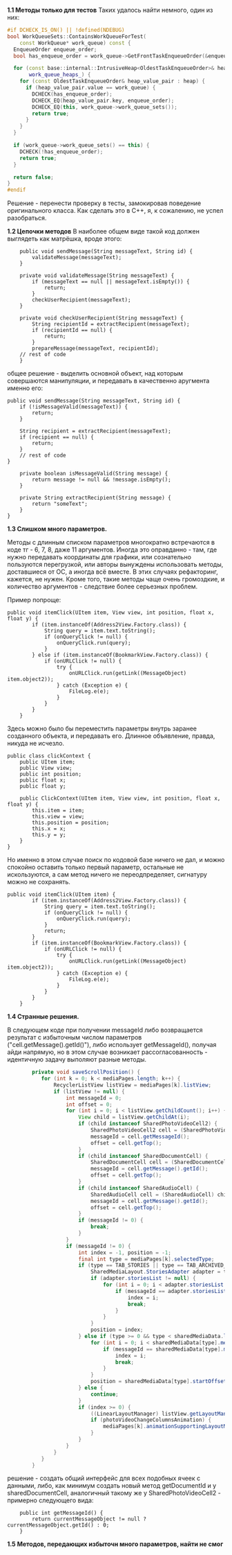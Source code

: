 **1.1 Методы только для тестов**
Таких удалось найти немного, один из них: 
```cpp
#if DCHECK_IS_ON() || !defined(NDEBUG)
bool WorkQueueSets::ContainsWorkQueueForTest(
    const WorkQueue* work_queue) const {
  EnqueueOrder enqueue_order;
  bool has_enqueue_order = work_queue->GetFrontTaskEnqueueOrder(&enqueue_order);

  for (const base::internal::IntrusiveHeap<OldestTaskEnqueueOrder>& heap :
       work_queue_heaps_) {
    for (const OldestTaskEnqueueOrder& heap_value_pair : heap) {
      if (heap_value_pair.value == work_queue) {
        DCHECK(has_enqueue_order);
        DCHECK_EQ(heap_value_pair.key, enqueue_order);
        DCHECK_EQ(this, work_queue->work_queue_sets());
        return true;
      }
    }
  }

  if (work_queue->work_queue_sets() == this) {
    DCHECK(!has_enqueue_order);
    return true;
  }

  return false;
}
#endif
```
Решение - перенести проверку в тесты, замокировав поведение оригинального класса. Как сделать это в C++, я, к сожалению, не успел разобраться.

**1.2 Цепочки методов**
В наиболее общем виде такой код должен выглядеть как матрёшка, вроде этого:
```
    public void sendMessage(String messageText, String id) {
        validateMessage(messageText);
    }

    private void validateMessage(String messageText) {
        if (messageText == null || messageText.isEmpty()) {
            return;
        }
        checkUserRecipient(messageText);
    }

    private void checkUserRecipient(String messageText) {
        String recipientId = extractRecipient(messageText);
        if (recipientId == null) {
            return;
        }
        prepareMessage(messageText, recipientId);
    // rest of code
    }
```
общее решение - выделить основной объект, над которым совершаются манипуляции, и передавать в качественно аругмента именно его:

```
public void sendMessage(String messageText, String id) {
    if (!isMessageValid(messageText)) {
        return;
    }

    String recipient = extractRecipient(messageText);
    if (recipient == null) {
        return;
    }
    // rest of code
}

    private boolean isMessageValid(String message) {
        return message != null && !message.isEmpty();
    }

    private String extractRecipient(String message) {
        return "someText";
    }
}

```

**1.3 Слишком много параметров.**

Методы с длинным списком параметров многократно встречаются в коде тг - 6, 7, 8, даже 11 аргументов. Иногда это оправданно - там, где нужно передавать координаты для графики, или сознательно пользуются перегрузкой, или авторы вынуждены использовать методы, доставшиеся от ОС, а иногда всё вместе. В этих случаях рефакторинг, кажется, не нужен. 
Кроме того, такие методы чаще очень громоздкие, и количество аргументов - следствие более серьезных проблем.

Пример попроще:
```
public void itemClick(UItem item, View view, int position, float x, float y) {
        if (item.instanceOf(Address2View.Factory.class)) {
            String query = item.text.toString();
            if (onQueryClick != null) {
                onQueryClick.run(query);
            }
        } else if (item.instanceOf(BookmarkView.Factory.class)) {
            if (onURLClick != null) {
                try {
                    onURLClick.run(getLink((MessageObject) item.object2));
                } catch (Exception e) {
                    FileLog.e(e);
                }
            }
        }
    }
```
Здесь можно было бы переместить параметры внутрь заранее созданного объекта, и передавать его. Длинное объявление, правда, никуда не исчезло.
```
public class clickContext {
    public UItem item;
    public View view;
    public int position;
    public float x;
    public float y;

    public ClickContext(UItem item, View view, int position, float x, float y) {
        this.item = item;
        this.view = view;
        this.position = position;
        this.x = x;
        this.y = y;
    }
}
```
Но именно в этом случае поиск по кодовой базе ничего не дал, и можно спокойно оставить только первый параметр, остальные не искользуются, а сам метод ничего не переодпределяет, сигнатуру можно не сохранять.
```
public void itemClick(UItem item) {
        if (item.instanceOf(Address2View.Factory.class)) {
            String query = item.text.toString();
            if (onQueryClick != null) {
                onQueryClick.run(query);
            }
            return;    
        }
        if (item.instanceOf(BookmarkView.Factory.class)) {
            if (onURLClick != null) {
                try {
                    onURLClick.run(getLink((MessageObject) item.object2));
                } catch (Exception e) {
                    FileLog.e(e);
                }
            }
        }
    }
```

**1.4 Странные решения.**

В следующем коде при получении messageId либо возвращается результат с избыточным числом параметров ("cell.getMessage().getId()"), либо использует getMessageId(), получая айди напрямую, но в этом случае возникает рассогласованность - идентичную задачу выполяют разные методы.

```java
        private void saveScrollPosition() {
           for (int k = 0; k < mediaPages.length; k++) {
               RecyclerListView listView = mediaPages[k].listView;
               if (listView != null) {
                   int messageId = 0;
                   int offset = 0;
                   for (int i = 0; i < listView.getChildCount(); i++) {
                       View child = listView.getChildAt(i);
                       if (child instanceof SharedPhotoVideoCell2) {
                           SharedPhotoVideoCell2 cell = (SharedPhotoVideoCell2) child;
                           messageId = cell.getMessageId();
                           offset = cell.getTop();
                       }
                       if (child instanceof SharedDocumentCell) {
                           SharedDocumentCell cell = (SharedDocumentCell) child;
                           messageId = cell.getMessage().getId();
                           offset = cell.getTop();
                       }
                       if (child instanceof SharedAudioCell) {
                           SharedAudioCell cell = (SharedAudioCell) child;
                           messageId = cell.getMessage().getId();
                           offset = cell.getTop();
                       }
                       if (messageId != 0) {
                           break;
                       }
                   }
                   if (messageId != 0) {
                       int index = -1, position = -1;
                       final int type = mediaPages[k].selectedType;
                       if (type == TAB_STORIES || type == TAB_ARCHIVED_STORIES) {
                           SharedMediaLayout.StoriesAdapter adapter = type == TAB_STORIES ? storiesAdapter : archivedStoriesAdapter;
                           if (adapter.storiesList != null) {
                               for (int i = 0; i < adapter.storiesList.messageObjects.size(); ++i) {
                                   if (messageId == adapter.storiesList.messageObjects.get(i).getId()) {
                                       index = i;
                                       break;
                                   }
                               }
                           }
                           position = index;
                       } else if (type >= 0 && type < sharedMediaData.length) {
                           for (int i = 0; i < sharedMediaData[type].messages.size(); i++) {
                               if (messageId == sharedMediaData[type].messages.get(i).getId()) {
                                   index = i;
                                   break;
                               }
                           }
                           position = sharedMediaData[type].startOffset + index;
                       } else {
                           continue;
                       }
                       if (index >= 0) {
                           ((LinearLayoutManager) listView.getLayoutManager()).scrollToPositionWithOffset(position, -mediaPages[k].listView.getPaddingTop() + offset);
                           if (photoVideoChangeColumnsAnimation) {
                               mediaPages[k].animationSupportingLayoutManager.scrollToPositionWithOffset(position, -mediaPages[k].listView.getPaddingTop() + offset);
                           }
                       }
                   }
               }
           }
        }
```
решение - создать общий интерфейс для всех подобных ячеек с данными, либо, как минимум создать новый метод getDocumentId и у sharedDocumentCell, аналогичный такому же у SharedPhotoVideoCell2  - примерно следующего вида:
```
    public int getMessageId() {
        return currentMessageObject != null ? currentMessageObject.getId() : 0;
    }
```

**1.5 Методов, передающих избыточн много параметров, найти не смог**

